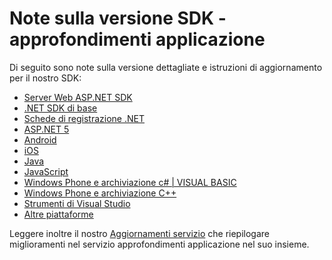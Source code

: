 <properties 
    pageTitle="Note sulla versione per informazioni dettagliate sui applicazione" 
    description="Gli aggiornamenti più recenti." 
    services="application-insights" 
    documentationCenter=""
    authors="alancameronwills" 
    manager="douge"/>

<tags 
    ms.service="application-insights" 
    ms.workload="tbd" 
    ms.tgt_pltfrm="ibiza" 
    ms.devlang="na" 
    ms.topic="article" 
    ms.date="01/28/2016" 
    ms.author="awills"/>
 
# <a name="sdk-release-notes---application-insights"></a>Note sulla versione SDK - approfondimenti applicazione


Di seguito sono note sulla versione dettagliate e istruzioni di aggiornamento per il nostro SDK:

* [Server Web ASP.NET SDK](https://github.com/Microsoft/ApplicationInsights-server-dotnet/releases)
* [.NET SDK di base](https://github.com/Microsoft/ApplicationInsights-dotnet/releases) 
* [Schede di registrazione .NET](https://github.com/Microsoft/ApplicationInsights-dotnet-logging/releases)
* [ASP.NET 5](https://github.com/Microsoft/ApplicationInsights-aspnet5/releases)
* [Android](https://github.com/Microsoft/ApplicationInsights-Android/releases)
* [iOS](https://github.com/Microsoft/ApplicationInsights-iOS)
* [Java](https://github.com/Microsoft/ApplicationInsights-Java)
* [JavaScript](https://github.com/Microsoft/ApplicationInsights-JS/commits/master)
* [Windows Phone e archiviazione c# | VISUAL BASIC](app-insights-release-notes-windows.md)
* [Windows Phone e archiviazione C++](https://github.com/Microsoft/ApplicationInsights-CPP/releases)
* [Strumenti di Visual Studio](app-insights-release-notes-vsix.md)
* [Altre piattaforme](https://github.com/Microsoft/ApplicationInsights-Home)

Leggere inoltre il nostro [Aggiornamenti servizio](https://azure.microsoft.com/updates/?service=application-insights) che riepilogare miglioramenti nel servizio approfondimenti applicazione nel suo insieme.


